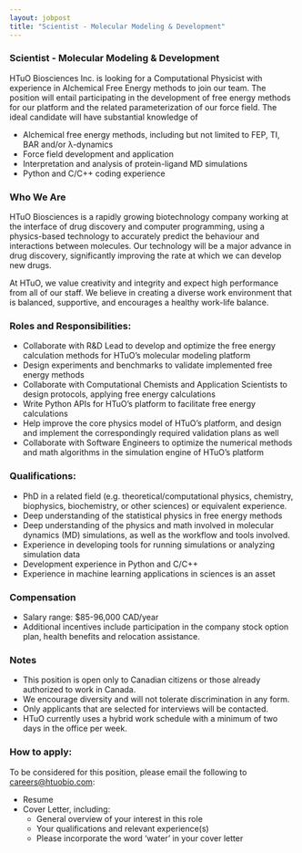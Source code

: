 ```yaml
---
layout: jobpost
title: "Scientist - Molecular Modeling & Development"
---
```


### Scientist - Molecular Modeling & Development

HTuO Biosciences Inc. is looking for a Computational Physicist with experience in Alchemical Free Energy methods to join our team. The position will entail participating in the development of free energy methods for our platform and the related parameterization of our force field. The ideal candidate will have substantial knowledge of

* Alchemical free energy methods, including but not limited to FEP, TI, BAR and/or λ-dynamics 
* Force field development and application
* Interpretation and analysis of protein-ligand MD simulations
* Python and C/C++ coding experience

### Who We Are
HTuO Biosciences is a rapidly growing biotechnology company working at the interface of drug discovery and computer programming, using a physics-based technology to accurately predict the behaviour and interactions between molecules. Our technology will be a major advance in drug discovery, significantly improving the rate at which we can develop new drugs.

At HTuO, we value creativity and integrity and expect high performance from all of our staff. We believe in creating a diverse work environment that is balanced, supportive, and encourages a healthy work-life balance.

### Roles and Responsibilities:
* Collaborate with R&D Lead to develop and optimize the free energy calculation methods for HTuO’s molecular modeling platform
* Design experiments and benchmarks to validate implemented free energy methods
* Collaborate with Computational Chemists and Application Scientists to design protocols, applying free energy calculations
* Write Python APIs for HTuO’s platform to facilitate free energy calculations
* Help improve the core physics model of HTuO’s platform, and design and implement the correspondingly required validation plans as well
* Collaborate with Software Engineers to optimize the numerical methods and math algorithms in the simulation engine of HTuO’s platform


### Qualifications:
* PhD in a related field (e.g. theoretical/computational physics, chemistry, biophysics, biochemistry, or other sciences) or equivalent experience.
* Deep understanding of the statistical physics in free energy methods
* Deep understanding of the physics and math involved in molecular dynamics (MD) simulations, as well as the workflow and tools involved.
* Experience in developing tools for running simulations or analyzing simulation data
* Development experience in Python and C/C++
* Experience in machine learning applications in sciences is an asset


### Compensation
* Salary range: $85-96,000 CAD/year
* Additional incentives include participation in the company stock option plan, health benefits and relocation assistance.

### Notes
* This position is open only to Canadian citizens or those already authorized to work in Canada.
* We encourage diversity and will not tolerate discrimination in any form.
* Only applicants that are selected for interviews will be contacted.
* HTuO currently uses a hybrid work schedule with a minimum of two days in the office per week.

### How to apply:

To be considered for this position, please email the following to [careers@htuobio.com](mailto:careers@htuobio.com):
* Resume
* Cover Letter, including:
  * General overview of your interest in this role
  * Your qualifications and relevant experience(s)
  * Please incorporate the word ‘water’ in your cover letter